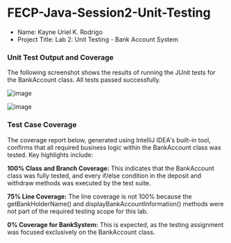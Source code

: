 # FECP-Java-Session2-Unit-Testing

- Name: Kayne Uriel K. Rodrigo
- Project Title: Lab 2: Unit Testing - Bank Account System

### Unit Test Output and Coverage
The following screenshot shows the results of running the JUnit tests for the BankAccount class. All tests passed successfully.

![image](https://github.com/user-attachments/assets/6b645778-60f3-47a0-b629-771a664b28b4)

![image](https://github.com/user-attachments/assets/a9b7148a-a2d6-414b-bc5a-2bd0119c607f)


### Test Case Coverage
The coverage report below, generated using IntelliJ IDEA's built-in tool, confirms that all required business logic within the BankAccount class was tested. Key highlights include:

**100% Class and Branch Coverage:** This indicates that the BankAccount class was fully tested, and every if/else condition in the deposit and withdraw methods was executed by the test suite.

**75% Line Coverage:** The line coverage is not 100% because the getBankHolderName() and displayBankAccountInformation() methods were not part of the required testing scope for this lab.

**0% Coverage for BankSystem:** This is expected, as the testing assignment was focused exclusively on the BankAccount class.
